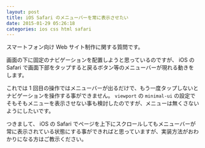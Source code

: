 ```yaml
---
layout: post
title: iOS Safari のメニューバーを常に表示させたい
date: 2015-01-29 05:26:18
categories: ios css html safari
---
```

<!-- {% raw %} -->
<p>スマートフォン向け Web サイト制作に関する質問です。</p>

<p>画面の下に固定のナビゲーションを配置しようと思っているのですが、 iOS の Safari で画面下部をタップすると戻るボタン等のメニューバーが現れる動きをします。</p>

<p>これでは 1 回目の操作ではメニューバーが出るだけで、もう一度タップしないとナビゲーションを操作する事ができません。 <code>viewport</code> の <code>minimal-ui</code> の設定でそもそもメニューを表示させない事も検討したのですが、メニューは無くさないようにしたいです。</p>

<p>つきまして、 iOS の Safari でページを上下にスクロールしてもメニューバーが常に表示されている状態にする事ができればと思っていますが、実装方法がおわかりになる方はご教示ください。</p>
<!-- {% endraw %} -->
